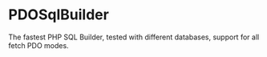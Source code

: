 PDOSqlBuilder
=============

The fastest PHP SQL Builder, tested with different databases, support for all fetch PDO modes.
